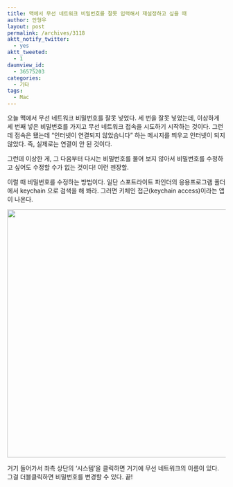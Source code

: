 ```yaml
---
title: 맥에서 무선 네트워크 비밀번호를 잘못 입력해서 재설정하고 싶을 때
author: 안형우
layout: post
permalink: /archives/3118
aktt_notify_twitter:
  - yes
aktt_tweeted:
  - 1
daumview_id:
  - 36575203
categories:
  - 기타
tags:
  - Mac
---
```

오늘 맥에서 무선 네트워크 비밀번호를 잘못 넣었다. 세 번을 잘못 넣었는데, 이상하게 세 번째 넣은 비밀번호를 가지고 무선 네트워크 접속을 시도하기 시작하는 것이다. 그런데 접속은 됐는데 &#8220;인터넷이 연결되지 않았습니다&#8221; 하는 메시지를 띄우고 인터넷이 되지 않았다. 즉, 실제로는 연결이 안 된 것이다.

그런데 이상한 게, 그 다음부터 다시는 비밀번호를 물어 보지 않아서 비밀번호를 수정하고 싶어도 수정할 수가 없는 것이다! 이런 젠장할.

이럴 때 비밀번호를 수정하는 방법이다. 일단 스포트라이트 파인더의 응용프로그램 폴더에서 keychain 으로 검색을 해 봐라. 그러면 키체인 접근(keychain access)이라는 앱이 나온다.

<img class="aligncenter" src="https://mytory.net/uploads/legacy/mac-keychain.png" alt="" width="811" height="573" />

거기 들어가서 좌측 상단의 &#8216;시스템&#8217;을 클릭하면 거기에 무선 네트워크의 이름이 있다. 그걸 더블클릭하면 비밀번호를 변경할 수 있다. 끝!